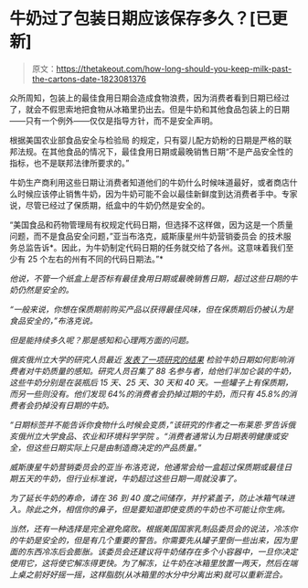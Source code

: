 # 牛奶过了包装日期应该保存多久？[已更新]

> 原文：<https://thetakeout.com/how-long-should-you-keep-milk-past-the-cartons-date-1823081376>

众所周知，包装上的最佳食用日期会造成食物浪费，因为消费者看到日期已经过了，就会不假思索地把食物从冰箱里扔出去。但是牛奶和其他食品包装上的日期——只有一个例外——仅仅是指导方针，而不是安全声明。



根据美国农业部食品安全与检验局 的规定，只有婴儿配方奶粉的日期是严格的联邦法规。在其他食品的情况下，最佳食用日期或最晚销售日期“不是产品安全性的指标，也不是联邦法律所要求的。”

牛奶生产商利用这些日期让消费者知道他们的牛奶什么时候味道最好，或者商店什么时候应该停止销售牛奶，因为牛奶可能不会以最佳新鲜度到达消费者手中。专家说，尽管已经过了保质期，纸盒中的牛奶仍然是安全的。

“美国食品和药物管理局有权规定代码日期，但选择不这样做，因为这是一个质量问题，而不是食品安全问题，”亚当布洛克，威斯康星州牛奶营销委员会 的技术服务总监告诉*。因此，为牛奶制定代码日期的任务就交给了各州。这意味着我们至少有 25 个左右的州有不同的代码日期法。”*

*他说，不管一个纸盒上是否标有最佳食用日期或最晚销售日期，超过这些日期的牛奶仍然是安全的。*

*“一般来说，你想在保质期前购买产品以获得最佳风味，但在保质期后仍被认为是食品安全的，”布洛克说。*

*但是能持续多久呢？那是感知和心理两方面的问题。* 

*俄亥俄州立大学的研究人员最近 [发表了一项研究的结果](https://www.sciencedirect.com/science/article/pii/S0950329317303142) 检验牛奶日期如何影响消费者对牛奶质量的感知。研究人员召集了 88 名参与者，给他们半加仑装的牛奶，这些牛奶分别是在装瓶后 15 天、25 天、30 天和 40 天。一些罐子上有保质期，而另一些则没有。他们发现 64%的消费者会扔掉过期的牛奶，而只有 45.8%的消费者会扔掉没有日期的牛奶。*

*“日期标签并不能告诉你食物什么时候会变质，”该研究的作者之一布莱恩·罗告诉俄亥俄州立大学食品、农业和环境科学学院 。“消费者通常认为日期表明健康或安全，但这些日期实际上只是由制造商决定的产品质量。”*

*威斯康星牛奶营销委员会的亚当·布洛克说，他通常会给一盒超过保质期或最佳日期五天的牛奶，但行业标准说，牛奶超过这些日期一周就没事了。*

*为了延长牛奶的寿命，请在 36 到 40 度之间储存，并拧紧盖子，防止冰箱气味进入。除此之外，相信你的鼻子，但是要知道即使变质的牛奶也不可能让你生病。*

*当然，还有一种选择是完全避免腐败。根据美国国家乳制品委员会的说法，冷冻你的牛奶是安全的，但是有几个重要的警告。你需要先从罐子里倒一些出来，因为里面的东西冷冻后会膨胀。该委员会还建议将牛奶储存在多个小容器中，一旦你决定使用它，这将使它解冻得更快。为了解冻，让牛奶在冰箱里放置一两天，然后在端上桌之前好好摇一摇，这样脂肪(从冰箱里的水分中分离出来)就可以重新混合。*